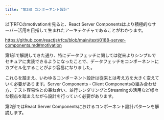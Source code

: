 ```yaml
---
title: "第2部 コンポーネント設計"
---
```


以下RFCのmotivationを見ると、React Server Componentsはより積極的なサーバー活用を目指して生まれたアーキテクチャであることがわかります。

https://github.com/reactjs/rfcs/blob/main/text/0188-server-components.md#motivation

第1部で解説してきた通り、特にデータフェッチに関しては従来よりシンプルでセキュアに実装できるようになったことで、データフェッチをコンポーネントにカプセル化することがより容易になりました。

これらを踏まえ、いわゆるコンポーネント設計は従来とは考え方を大きく変えていく必要があります。Server Components・Client Componentsの組み合わせ方、テスト容易性との兼ね合い、並行レンダリングとStreamingの活用など様々な観点を踏まえながら設計を行っていく必要があります。

第2部ではReact Server Componentsにおけるコンポーネント設計パターンを解説します。
